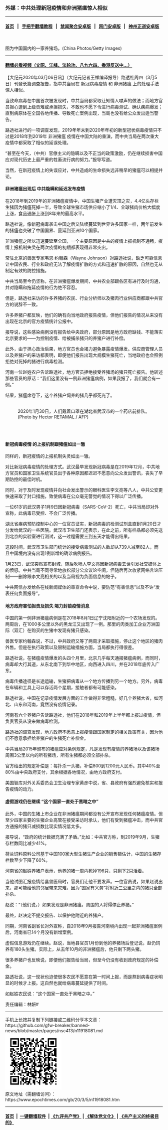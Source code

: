 ### 外媒：中共处理新冠疫情和非洲猪瘟惊人相似
------------------------

#### [首页](https://github.com/gfw-breaker/banned-news/blob/master/README.md) &nbsp;&nbsp;|&nbsp;&nbsp; [手把手翻墙教程](https://github.com/gfw-breaker/guides/wiki) &nbsp;&nbsp;|&nbsp;&nbsp; [禁闻聚合安卓版](https://github.com/gfw-breaker/bn-android) &nbsp;&nbsp;|&nbsp;&nbsp; [网门安卓版](https://github.com/oGate2/oGate) &nbsp;&nbsp;|&nbsp;&nbsp; [神州正道安卓版](https://github.com/SzzdOgate/update) 



<div><img alt="" class="aligncenter wp-post-image" src="https://i.epochtimes.com/assets/uploads/2018/12/1812172328421528-600x400.jpg"/>
<div class="red16 caption">
 <p>
  图为中国国内的一家养猪场。(China Photos/Getty Images)
 </p>
</div>
</div><hr/>

#### [翻墙必看视频（文昭、江峰、法轮功、八九六四、香港反送中...）](https://github.com/gfw-breaker/banned-news/blob/master/pages/link3.md)

<div><p>
 【大纪元2020年03月06日讯】（大纪元记者王祥编译报导）路透社周四（3月5日）刊登长篇调查报告，指中共当局在
 <ok href="https://www.epochtimes.com/gb/tag/%E6%96%B0%E5%86%A0%E7%97%85%E6%AF%92%E7%96%AB%E6%83%85.html">
  新冠病毒疫情
 </ok>
 和
 <ok href="https://www.epochtimes.com/gb/tag/%E9%9D%9E%E6%B4%B2%E7%8C%AA%E7%98%9F.html">
  非洲猪瘟
 </ok>
 上的处理手法惊人相似。
</p>
<p>
 当致命病毒在中国首次被发现时，中共当局都采取让知情人噤声的做法；而地方官员担心遭到上级责难或承担损失，不敢也不愿下令进行病毒测试、确认疾病爆发；直到病原体在全国各地传播、导致死亡案例出现，当局也没有给公众发出适当警告。
</p>
<p>
 路透社进行的一项调查发现，2019年年末到2020年年初的新型冠状病毒疫情只不过是2018年到2019年
 <ok href="https://www.epochtimes.com/gb/tag/%E9%9D%9E%E6%B4%B2%E7%8C%AA%E7%98%9F.html">
  非洲猪瘟
 </ok>
 疫情在中国大陆的重演，而中共当局在两次重大疫情中都采取了相似的延误处理。
</p>
<p>
 “甚至在今天，（中共）官僚主义的隐瞒以及不正当的政策激励，仍在继续损害中国应对现代历史上最严重的牲畜流行病的努力。”报导写道。
</p>
<p>
 当然，在新冠疫情上的失误应对，中共造成的生命损失远非稍早的猪瘟可以相提并论。
</p>
<h4>
 非洲猪瘟出现后 中共隐瞒和延迟发布疫情
</h4>
<p>
 在2018年到2019年的非洲猪瘟疫情中，中国生猪产业遭灭顶之灾，4.4亿头存栏生猪因为猪瘟死掉一半，导致全球生猪市场供应缩小了1/4、全球猪肉价格大幅度上涨，食品通胀上涨到8年来的最高水平。
</p>
<p>
 路透社说，像新冠病毒袭击中国之后又陆续蔓延到世界许多国家一样，两年前发生的猪瘟也突破了中国国界、蔓延到亚洲10个国家。
</p>
<p>
 非洲猪瘟之所以迅速蔓延至全国，一个主要原因是中共的疫情上报机制不通畅，疫情上报机制失灵在两次疫情的初期都表现得非常突出。
</p>
<p>
 常驻北京的兽医专家韦恩·约翰森（Wayne Johnson）对路透社说，缺乏可靠信息让中国农民、行业和政府无法了解疫情扩散的方式和迅速扩散的原因，自然也无从制定有效的防控措施。
</p>
<p>
 中共当局至今仍坚称，在非洲猪瘟爆发期间，中共农业部跟各区有进行及时沟通，并对隐瞒和拖延疫情的行为绝不容忍。
</p>
<p>
 但是，路透社采访的许多养猪的农民、行业分析师以及猪肉行业供应商都跟中共官方的说辞不一致。
</p>
<p>
 许多养猪户都反映，他们的确有向当地政府报告疫情，但他们报告的情况从来没有出现在北京的官方疫情统计公报中。
</p>
<p>
 报导说，这些感染病例没有报告给中央政府，部分原因是地方政府缺钱、不能落实北京要求的——为控制疫情、给被捕杀猪只的养猪户进行补偿。
</p>
<p>
 此外，由于担心政治后果，地方官员也会竭力避免暴露疫情爆发。供应商管理人员以及养猪户的采访都表明，即便他们报告出现大规模生猪死亡，当地政府也会照例拒绝对死掉的猪进行病毒检测。
</p>
<p>
 河南一位赵姓农户告诉路透社，地方官员拒绝接受养猪场的猪只死亡报告。他转述那些官员的原话：“我们这里没有一例非洲猪瘟病例，如果我报了，我们就会有一例。”
</p>
<p>
 结果，猪瘟席卷下，这个养猪户饲养的猪几乎都死光了。
</p>
<figure class="wp-caption aligncenter" id="attachment_11835548" style="width: 450px">
 <ok href="http://i.epochtimes.com/assets/uploads/2020/01/Wuhan-Wuhan-Parmacy.jpg">
  <img alt="" class="size-medium wp-image-11835548" src="http://i.epochtimes.com/assets/uploads/2020/01/Wuhan-Wuhan-Parmacy-450x299.jpg"/>
 </ok>
 <br/><figcaption class="wp-caption-text">
  2020年1月30日，人们戴着口罩在湖北省武汉市的一个药店前排队。(Photo by Hector RETAMAL / AFP)
 </figcaption><br/>
</figure><br/>
<h4>
 <ok href="https://www.epochtimes.com/gb/tag/%E6%96%B0%E5%86%A0%E7%97%85%E6%AF%92%E7%96%AB%E6%83%85.html">
  新冠病毒疫情
 </ok>
 的上报机制跟猪瘟如出一辙
</h4>
<p>
 同样的，新冠疫情的上报机制失灵如出一辙。
</p>
<p>
 对比新冠病毒疫情的处理方式。武汉最早发现新冠病毒是在2019年12月，中共地方官员和国家卫生系统官员出于各种原因都迟迟不愿意向公众发出警讯，丧失了早期防控的最佳时机。
</p>
<p>
 同时，对于及时发现疫情并向社会发出警示的眼科医生李文亮等八人，中共公安更快速采取了封口措施，致使病毒在公众毫无警觉的情况下得以广泛传播。
</p>
<p>
 一位61岁的武汉男子1月9日因新冠病毒（SARS-CoV-2）死亡，中共当局却对外宣称，此病毒已受控、不会广泛传播。
</p>
<p>
 湖北省疾病预防控制中心的一位官员证实，新冠病毒的检测试剂盒直到1月20日才分发给武汉的一些医院。武汉市卫生部门还表示，在此之前，所有样品都必须先送到北京的实验室进行测试，这一过程需要三到五天才能得出结果。
</p>
<p>
 这段时间，武汉市卫生部门统计的接受病毒测试的人数却从739人减至82人，而且中国境内没有出现1例新增的确诊病例报告。
</p>
<p>
 1月23日，武汉突然宣布封城，随后吹哨人李文亮因新冠病毒去世引发社交媒体上的愤怒。中共当局不同寻常地放松部分公众议论空间，但随后再次收紧网络言论压制——删除跟李文亮相关的以及当局视为负面信息的帖子。
</p>
<p>
 中共网信办发给各在线新闻媒体的审查命令中说，要防范“有害信息”以及不许“发表任何负面报导”。
</p>
<h4>
 地方政府害怕担责及损失 竭力封锁疫情消息
</h4>
<p>
 中国的第一例非洲猪瘟病例是在2018年8月1日辽宁沈阳附近的一个农场发现的。两周后，在1000多公里以外的黑龙江又出现了一例。那里的肉类加工企业万洲国际（双汇）在购买的生猪中发现有猪只感染。
</p>
<p>
 兽医专家约翰森说，不过，中共政府又等了两周才采取措施，停止这个地区的猪肉外售。但是在执行政策以及限制运输措施方面，当局都执行得很差。
</p>
<p>
 路透社说，在猪瘟疫情爆发的头四个月里，北京几乎每天通报猪瘟病例，而同时，病毒却大行其道，从东北南下到华中地区，向西进入四川，并在2018年底传入广东。
</p>
<p>
 病毒传播途径是长途运输，生猪把病毒从一个地方传播到另一个地方。另外，病毒在车辆和工具上可以存活两个星期，接触者都有可能感染。
</p>
<p>
 路透社说，中国在记录疫情发展方面的工作做得非常粗糙，好几个养猪大省，如河北、山东和河南，竟然没有疫情记录。
</p>
<p>
 河南有六个养猪户告诉路透社，他们在2018年和2019年上半年都上报过疫情，但负责官员从没来做病毒检测。
</p>
<p>
 路透社的调查发现，地方政府不愿意上报疫情跟国家制定的相关政策有关，因为他们不愿意承担给养猪户的生猪死亡补偿金。
</p>
<p>
 中共当局2015年颁布的猪瘟应对条例规定，凡是发现有疫情的养猪场以及该猪场周围3公里以内的所有猪场，所有生猪都必须全部扑杀。
</p>
<p>
 官方给出的规定补偿是：每扑杀一头猪，补偿800到1200元人民币。其中40%至80%由中央政府支付，其余根据各地情况，由地方政府支付。
</p>
<p>
 美国智库对外关系委员会卫生治理专家黄彦中说，省、县政府有强烈避免核实和报告疫情的动力。
</p>
<h4>
 虚假游戏仍在继续 “这个国家一直处于黑暗之中”
</h4>
<p>
 此外，中国的生猪上市企业在非洲猪瘟期间都没有公开宣布发现任何猪瘟疫情。但至少四家主要的生猪企业高管在接受采访时承认，他们有受到猪瘟冲击，而中共官方通报的猪只减损数比现实情况低太多。
</p>
<p>
 报导说，“政府的统计数据充满了矛盾。”比如：中共官方称，到2019年9月，生猪存栏数同比减少41%。
</p>
<p>
 荷兰饲料原料公司基于中国100家大型生猪生产企业的销售额估计，中国的生猪存栏数至少下降了60%。
</p>
<p>
 河南省的赵姓养猪户表示，他养的猪一周内死掉196只，只剩下2只活着。
</p>
<p>
 当他试图汇报疫情给县兽医局时，官员们让他不要发声。一位官员说，如果赵说出来，那可能给他的邻居带来灾难，因为“国家有义务”将附近三公里之内的猪只全部扑杀。
</p>
<p>
 赵说：“（他们说，）如果发现是非洲猪瘟，周围的人将得停止养猪。”
</p>
<p>
 最终，赵决定不提交报告、以保护他附近的养猪户。
</p>
<p>
 同期，河南省副省长对外宣称，自2018年9月报告河南境内出现一起非洲猪瘟案例后，河南省已14个月没有新增案例。
</p>
<p>
 虚假信息游戏仍在继续。赵说，当地县官员1月份到他的养猪场后登记说，赵仍饲养有180头生猪。实际上，从去年10月的非洲猪瘟后，他只剩下两头猪。
</p>
<p>
 很多养猪户也反映说，即便他们报告给当局，但至今仍没有收到政府规定的补偿金。
</p>
<p>
 路透社说，这一现状也迫使很多农民不愿意在第一时间上报，而是熬到病毒症状明显的时候才上报。这自然也就给病毒蔓延提供了时间。
</p>
<p>
 如赵姓农民说：“这个国家一直处于黑暗之中。”
</p>
<p>
 责任编辑：林妍#
</p>
</div>
<hr/>
手机上长按并复制下列链接或二维码分享本文章：<br/>
https://github.com/gfw-breaker/banned-news/blob/master/pages/nsc413/n11918081.md <br/>
<a href='https://github.com/gfw-breaker/banned-news/blob/master/pages/nsc413/n11918081.md'><img src='https://github.com/gfw-breaker/banned-news/blob/master/pages/nsc413/n11918081.md.png'/></a> <br/>
原文地址（需翻墙访问）：https://www.epochtimes.com/gb/20/3/5/n11918081.htm


------------------------
#### [首页](https://github.com/gfw-breaker/banned-news/blob/master/README.md) &nbsp;|&nbsp; [一键翻墙软件](https://github.com/gfw-breaker/nogfw/blob/master/README.md) &nbsp;| [《九评共产党》](https://github.com/gfw-breaker/9ping.md/blob/master/README.md#九评之一评共产党是什么) | [《解体党文化》](https://github.com/gfw-breaker/jtdwh.md/blob/master/README.md) | [《共产主义的终极目的》](https://github.com/gfw-breaker/gczydzjmd.md/blob/master/README.md)


<img src='http://gfw-breaker.win/banned-news/pages/nsc413/n11918081.md' width='0px' height='0px'/>